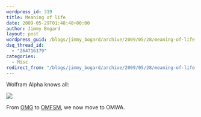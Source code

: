 ```yaml
---
wordpress_id: 319
title: Meaning of life
date: 2009-05-29T01:48:48+00:00
author: Jimmy Bogard
layout: post
wordpress_guid: /blogs/jimmy_bogard/archive/2009/05/28/meaning-of-life.aspx
dsq_thread_id:
  - "264716179"
categories:
  - Misc
redirect_from: "/blogs/jimmy_bogard/archive/2009/05/28/meaning-of-life.aspx/"
---
```

Wolfram Alpha knows all:

 ![](http://grabbagoftimg.s3.amazonaws.com/Wolfram.png)

From [OMG](http://www.urbandictionary.com/define.php?term=omg) to [OMFSM](http://www.urbandictionary.com/define.php?term=omfsm), we now move to OMWA.